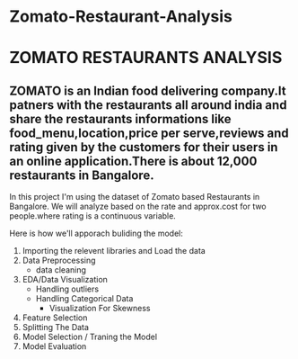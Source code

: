 # Zomato-Restaurant-Analysis

# ZOMATO RESTAURANTS ANALYSIS
## **ZOMATO** is an Indian food delivering company.It patners with the restaurants all around india and share the restaurants informations like food_menu,location,price per serve,reviews and rating given by the customers for their users in an online application.There is about 12,000 restaurants in Bangalore.
In this project I'm using the dataset of Zomato based Restaurants in Bangalore.
We will analyze based on the rate and approx.cost for two people.where rating is a continuous variable.

Here is how we'll apporach buliding the model:


  1. Importing the relevent libraries and Load the data
  2. Data Preprocessing
       - data cleaning
  3. EDA/Data Visualization
     - Handling outliers
      - Handling Categorical Data
        - Visualization For Skewness
  4. Feature Selection
  5. Splitting The Data
  6. Model Selection / Traning the Model
  7. Model Evaluation

